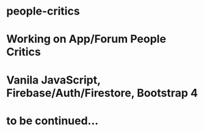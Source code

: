 # people-critics

# Working on App/Forum People Critics

# Vanila JavaScript, Firebase/Auth/Firestore, Bootstrap 4

# to be continued...
